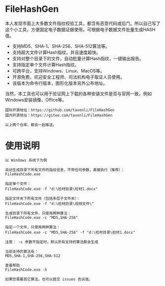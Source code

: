 # FileHashGen

本人发现市面上大多数文件指纹校验工具，都含有恶意代码或后门。所以自己写了这个小工具，方便固定电子数据证据使用，可根据电子数据文件批量生成HASH值。

- 支持MD5、SHA-1、SHA-256、SHA-512算法等。
- 支持超大文件计算Hash指纹，并且速度超快。
- 支持对整个目录下的文件，自动批量计算Hash指纹，一键输出报告。
- 支持指定单个文件计算Hash指纹。
- 可跨平台，支持Windows、Linux、MacOS等。
- 开源免费，欢迎安全工程师、司法机构电子取证人员使用。
- 该版本为命令行版本，图形化版本另外公布地址。


当然，本工具也可以用于验证网上下载的各种安装文件是否与官网一致，例如Windows安装镜像、Office等。


```
国际开源地址：https://github.com/tavenli/FileHashGen
国内开源地址：https://gitee.com/tavenli/FileHashGen

以上两个仓库，都会一起推送。
```

# 使用说明
```
以 Windows 系统下为例

自动生成目录下所有文件的指纹信息，不带任何参数，直接执行（推荐）：
FileHashCode.exe

指定单个文件：
FileHashCode.exe -f "d:\检材目录\检材1.docx"

指定文件夹下所有文件（包括多层子文件夹）：
FileHashCode.exe -f "d:\检材目录\视频文件\"

生成目录下所有文件，只使用两种算法：
FileHashCode.exe -c "MD5,SHA-256"

指定一个文件，只使用两种算法：
FileHashCode.exe -c "MD5,SHA-256" -f "d:\检材目录\检材1.docx"

注意： -c 参数不指定时，默认所有支持的算法都会生成

当前支持的算法有：
MD5,SHA-1,SHA-256,SHA-512

查看帮助
FileHashCode.exe -h

如果您需要其它算法，也可以提交 issues 告诉我。

```

